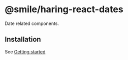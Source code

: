 # @smile/haring-react-dates

Date related components.

## Installation

See [Getting started](/docs/guide/getting-started#smileharing-react-dates)
